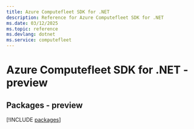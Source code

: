```yaml
---
title: Azure Computefleet SDK for .NET
description: Reference for Azure Computefleet SDK for .NET
ms.date: 03/12/2025
ms.topic: reference
ms.devlang: dotnet
ms.service: computefleet
---
```

# Azure Computefleet SDK for .NET - preview
## Packages - preview
[!INCLUDE [packages](computefleet-index.md)]